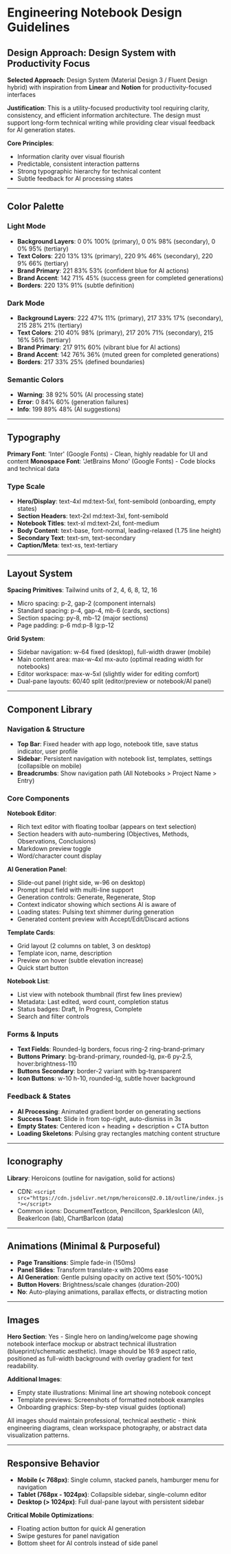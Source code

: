 # Engineering Notebook Design Guidelines

## Design Approach: Design System with Productivity Focus

**Selected Approach**: Design System (Material Design 3 / Fluent Design hybrid) with inspiration from **Linear** and **Notion** for productivity-focused interfaces

**Justification**: This is a utility-focused productivity tool requiring clarity, consistency, and efficient information architecture. The design must support long-form technical writing while providing clear visual feedback for AI generation states.

**Core Principles**:
- Information clarity over visual flourish
- Predictable, consistent interaction patterns
- Strong typographic hierarchy for technical content
- Subtle feedback for AI processing states

---

## Color Palette

### Light Mode
- **Background Layers**: 0 0% 100% (primary), 0 0% 98% (secondary), 0 0% 95% (tertiary)
- **Text Colors**: 220 13% 13% (primary), 220 9% 46% (secondary), 220 9% 66% (tertiary)
- **Brand Primary**: 221 83% 53% (confident blue for AI actions)
- **Brand Accent**: 142 71% 45% (success green for completed generations)
- **Borders**: 220 13% 91% (subtle definition)

### Dark Mode
- **Background Layers**: 222 47% 11% (primary), 217 33% 17% (secondary), 215 28% 21% (tertiary)
- **Text Colors**: 210 40% 98% (primary), 217 20% 71% (secondary), 215 16% 56% (tertiary)
- **Brand Primary**: 217 91% 60% (vibrant blue for AI actions)
- **Brand Accent**: 142 76% 36% (muted green for completed generations)
- **Borders**: 217 33% 25% (defined boundaries)

### Semantic Colors
- **Warning**: 38 92% 50% (AI processing state)
- **Error**: 0 84% 60% (generation failures)
- **Info**: 199 89% 48% (AI suggestions)

---

## Typography

**Primary Font**: 'Inter' (Google Fonts) - Clean, highly readable for UI and content
**Monospace Font**: 'JetBrains Mono' (Google Fonts) - Code blocks and technical data

### Type Scale
- **Hero/Display**: text-4xl md:text-5xl, font-semibold (onboarding, empty states)
- **Section Headers**: text-2xl md:text-3xl, font-semibold
- **Notebook Titles**: text-xl md:text-2xl, font-medium
- **Body Content**: text-base, font-normal, leading-relaxed (1.75 line height)
- **Secondary Text**: text-sm, text-secondary
- **Caption/Meta**: text-xs, text-tertiary

---

## Layout System

**Spacing Primitives**: Tailwind units of 2, 4, 6, 8, 12, 16
- Micro spacing: p-2, gap-2 (component internals)
- Standard spacing: p-4, gap-4, mb-6 (cards, sections)
- Section spacing: py-8, mb-12 (major sections)
- Page padding: p-6 md:p-8 lg:p-12

**Grid System**:
- Sidebar navigation: w-64 fixed (desktop), full-width drawer (mobile)
- Main content area: max-w-4xl mx-auto (optimal reading width for notebooks)
- Editor workspace: max-w-5xl (slightly wider for editing comfort)
- Dual-pane layouts: 60/40 split (editor/preview or notebook/AI panel)

---

## Component Library

### Navigation & Structure
- **Top Bar**: Fixed header with app logo, notebook title, save status indicator, user profile
- **Sidebar**: Persistent navigation with notebook list, templates, settings (collapsible on mobile)
- **Breadcrumbs**: Show navigation path (All Notebooks > Project Name > Entry)

### Core Components

**Notebook Editor**:
- Rich text editor with floating toolbar (appears on text selection)
- Section headers with auto-numbering (Objectives, Methods, Observations, Conclusions)
- Markdown preview toggle
- Word/character count display

**AI Generation Panel**:
- Slide-out panel (right side, w-96 on desktop)
- Prompt input field with multi-line support
- Generation controls: Generate, Regenerate, Stop
- Context indicator showing which sections AI is aware of
- Loading states: Pulsing text shimmer during generation
- Generated content preview with Accept/Edit/Discard actions

**Template Cards**:
- Grid layout (2 columns on tablet, 3 on desktop)
- Template icon, name, description
- Preview on hover (subtle elevation increase)
- Quick start button

**Notebook List**:
- List view with notebook thumbnail (first few lines preview)
- Metadata: Last edited, word count, completion status
- Status badges: Draft, In Progress, Complete
- Search and filter controls

### Forms & Inputs
- **Text Fields**: Rounded-lg borders, focus ring-2 ring-brand-primary
- **Buttons Primary**: bg-brand-primary, rounded-lg, px-6 py-2.5, hover:brightness-110
- **Buttons Secondary**: border-2 variant with bg-transparent
- **Icon Buttons**: w-10 h-10, rounded-lg, subtle hover background

### Feedback & States
- **AI Processing**: Animated gradient border on generating sections
- **Success Toast**: Slide in from top-right, auto-dismiss in 3s
- **Empty States**: Centered icon + heading + description + CTA button
- **Loading Skeletons**: Pulsing gray rectangles matching content structure

---

## Iconography
**Library**: Heroicons (outline for navigation, solid for actions)
- CDN: `<script src="https://cdn.jsdelivr.net/npm/heroicons@2.0.18/outline/index.js"></script>`
- Common icons: DocumentTextIcon, PencilIcon, SparklesIcon (AI), BeakerIcon (lab), ChartBarIcon (data)

---

## Animations (Minimal & Purposeful)
- **Page Transitions**: Simple fade-in (150ms)
- **Panel Slides**: Transform translate-x with 200ms ease
- **AI Generation**: Gentle pulsing opacity on active text (50%-100%)
- **Button Hovers**: Brightness/scale changes (duration-200)
- **No**: Auto-playing animations, parallax effects, or distracting motion

---

## Images
**Hero Section**: Yes - Single hero on landing/welcome page showing notebook interface mockup or abstract technical illustration (blueprint/schematic aesthetic). Image should be 16:9 aspect ratio, positioned as full-width background with overlay gradient for text readability.

**Additional Images**:
- Empty state illustrations: Minimal line art showing notebook concept
- Template previews: Screenshots of formatted notebook examples
- Onboarding graphics: Step-by-step visual guides (optional)

All images should maintain professional, technical aesthetic - think engineering diagrams, clean workspace photography, or abstract data visualization patterns.

---

## Responsive Behavior
- **Mobile (< 768px)**: Single column, stacked panels, hamburger menu for navigation
- **Tablet (768px - 1024px)**: Collapsible sidebar, single-column editor
- **Desktop (> 1024px)**: Full dual-pane layout with persistent sidebar

**Critical Mobile Optimizations**:
- Floating action button for quick AI generation
- Swipe gestures for panel navigation
- Bottom sheet for AI controls instead of side panel